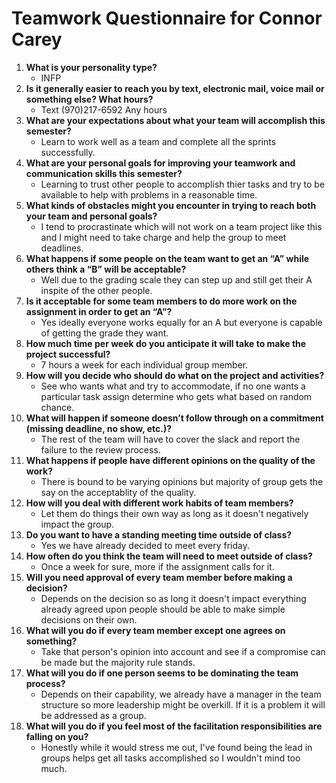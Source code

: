 # Teamwork Questionnaire for Connor Carey

1. __What is your personality type?__
   * INFP
1. __Is it generally easier to reach you by text, electronic mail, voice mail or something else?  What hours?__ 
   * Text (970)217-6592 Any hours
1. __What are your expectations about what your team will accomplish this semester?__ 
   * Learn to work well as a team and complete all the sprints successfully.
1. __What are your personal goals for improving your teamwork and communication skills this semester?__ 
   * Learning to trust other people to accomplish thier tasks and try to be available to help with problems in a reasonable time.
1. __What kinds of obstacles might you encounter in trying to reach both your team and personal goals?__ 
   * I tend to procrastinate which will not work on a team project like this and I might need to take charge and help the group to meet deadlines.
1. __What happens if some people on the team want to get an “A” while others think a “B” will be acceptable?__ 
   * Well due to the grading scale they can step up and still get their A inspite of the other people.
1. __Is it acceptable for some team members to do more work on the assignment in order to get an “A”?__ 
   * Yes ideally everyone works equally for an A but everyone is capable of getting the grade they want.
1. __How much time per week do you anticipate it will take to make the project successful?__ 
   * 7 hours a week for each individual group member.
1. __How will you decide who should do what on the project and activities?__ 
   * See who wants what and try to accommodate, if no one wants a particular task assign determine who gets what based on random chance.
1. __What will happen if someone doesn’t follow through on a commitment (missing deadline, no show, etc.)?__ 
   * The rest of the team will have to cover the slack and report the failure to the review process.
1. __What happens if people have different opinions on the quality of the work?__ 
   * There is bound to be varying opinions but majority of group gets the say on the acceptablity of the quality.
1. __How will you deal with different work habits of team members?__ 
   * Let them do things their own way as long as it doesn't negatively impact the group.
1. __Do you want to have a standing meeting time outside of class?__ 
   * Yes we have already decided to meet every friday.
1. __How often do you think the team will need to meet outside of class?__ 
   * Once a week for sure, more if the assignment calls for it.
1. __Will you need approval of every team member before making a decision?__ 
   * Depends on the decision so as long it doesn't impact everything already agreed upon people should be able to make simple decisions on their own.
1. __What will you do if every team member except one agrees on something?__ 
   * Take that person's opinion into account and see if a compromise can be made but the majority rule stands.
1. __What will you do if one person seems to be dominating the team process?__ 
   * Depends on their capability, we already have a manager in the team structure so more leadership might be overkill. If it is a problem it will be addressed as a group.
1. __What will you do if you feel most of the facilitation responsibilities are falling on you?__ 
   * Honestly while it would stress me out, I've found being the lead in groups helps get all tasks accomplished so I wouldn't mind too much.
